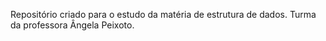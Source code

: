 Repositório criado para o estudo da matéria de estrutura de dados. Turma da professora Ângela Peixoto.
